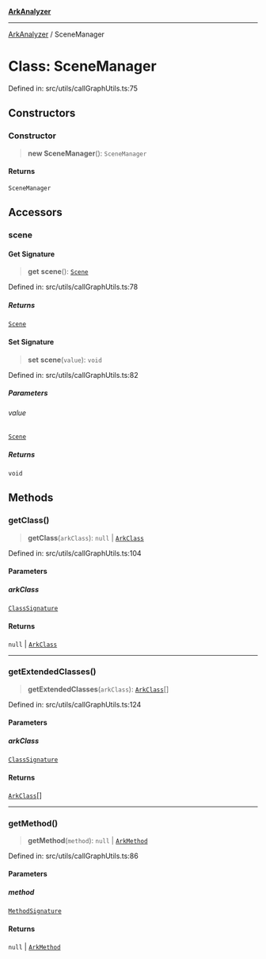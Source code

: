 [**ArkAnalyzer**](../README.md)

***

[ArkAnalyzer](../globals.md) / SceneManager

# Class: SceneManager

Defined in: src/utils/callGraphUtils.ts:75

## Constructors

### Constructor

> **new SceneManager**(): `SceneManager`

#### Returns

`SceneManager`

## Accessors

### scene

#### Get Signature

> **get** **scene**(): [`Scene`](Scene.md)

Defined in: src/utils/callGraphUtils.ts:78

##### Returns

[`Scene`](Scene.md)

#### Set Signature

> **set** **scene**(`value`): `void`

Defined in: src/utils/callGraphUtils.ts:82

##### Parameters

###### value

[`Scene`](Scene.md)

##### Returns

`void`

## Methods

### getClass()

> **getClass**(`arkClass`): `null` \| [`ArkClass`](ArkClass.md)

Defined in: src/utils/callGraphUtils.ts:104

#### Parameters

##### arkClass

[`ClassSignature`](ClassSignature.md)

#### Returns

`null` \| [`ArkClass`](ArkClass.md)

***

### getExtendedClasses()

> **getExtendedClasses**(`arkClass`): [`ArkClass`](ArkClass.md)[]

Defined in: src/utils/callGraphUtils.ts:124

#### Parameters

##### arkClass

[`ClassSignature`](ClassSignature.md)

#### Returns

[`ArkClass`](ArkClass.md)[]

***

### getMethod()

> **getMethod**(`method`): `null` \| [`ArkMethod`](ArkMethod.md)

Defined in: src/utils/callGraphUtils.ts:86

#### Parameters

##### method

[`MethodSignature`](MethodSignature.md)

#### Returns

`null` \| [`ArkMethod`](ArkMethod.md)
